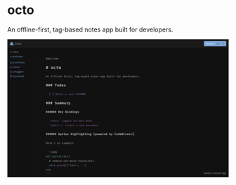# octo

An offline-first, tag-based notes app built for developers.

![screenshot](resources/screenshot.png)
